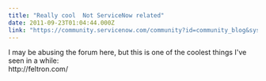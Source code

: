 ```yaml
---
title: "Really cool  Not ServiceNow related"
date: 2011-09-23T01:04:44.000Z
link: "https://community.servicenow.com/community?id=community_blog&sys_id=890e6a2ddbd0dbc01dcaf3231f96197f"
---
```

<p>I may be abusing the forum here, but this is one of the coolest things I've seen in a while:<br />http://feltron.com/</p>